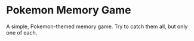 # Pokemon Memory Game

A simple, Pokemon-themed memory game. Try to catch them all, but only one of each.
